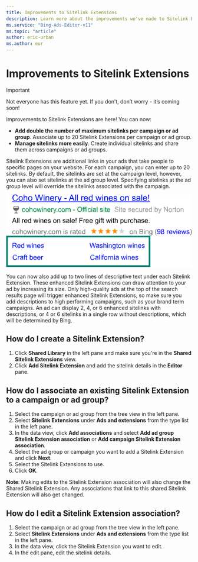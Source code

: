```yaml
---
title: Improvements to Sitelink Extensions
description: Learn more about the improvements we've made to Sitelink Extensions.
ms.service: "Bing-Ads-Editor-v11"
ms.topic: "article"
author: eric-urban
ms.author: eur
---
```


# Improvements to Sitelink Extensions

> [!IMPORTANT]
> Not everyone has this feature yet. If you don’t, don’t worry - it’s coming soon!

Improvements to Sitelink Extensions are here! You can now:

- **Add double the number of maximum sitelinks per campaign or ad group**. Associate up to 20 Sitelink Extensions per campaign or ad group.
- **Manage sitelinks more easily**. Create individual sitelinks and share them across campaigns or ad groups.

Sitelink Extensions are additional links in your ads that take people to specific pages on your website. For each campaign, you can enter up to 20 sitelinks. By default, the sitelinks are set at the campaign level, however, you can also set sitelinks at the ad group level. Specifying sitelinks at the ad group level will override the sitelinks associated with the campaign.

![Sitelink Extensions](../images/BA_CONC_Extension_Sitelink.svg)

You can now also add up to two lines of descriptive text under each Sitelink Extension. These enhanced Sitelink Extensions can draw attention to your ad by increasing its size. Only high-quality ads at the top of the search results page will trigger enhanced Sitelink Extensions, so make sure you add descriptions to high performing campaigns, such as your brand term campaigns. An ad can display 2, 4, or 6 enhanced sitelinks with descriptions, or 4 or 6 sitelinks in a single row without descriptions, which will be determined by Bing.

## How do I create a Sitelink Extension?
1. Click **Shared Library** in the left pane and make sure you're in the **Shared Sitelink Extensions** view.
1. Click **Add Sitelink Extension** and add the sitelink details in the **Editor** pane.

## How do I associate an existing Sitelink Extension to a campaign or ad group?
1. Select the campaign or ad group from the tree view in the left pane.
1. Select **Sitelink Extensions** under **Ads and extensions** from the type list in the left pane.
1. In the data view, click **Add associations** and select **Add ad group Sitelink Extension association** or **Add campaign Sitelink Extension association**.
1. Select the ad group or campaign you want to add a Sitelink Extension and click **Next**.
1. Select the Sitelink Extensions to use.
1. Click **OK**.

**Note**: Making edits to the Sitelink Extension association will also change the Shared Sitelink Extension. Any associations that link to this shared Sitelink Extension will also get changed.

## How do I edit a Sitelink Extension association?
1. Select the campaign or ad group from the tree view in the left pane.
1. Select **Sitelink Extensions** under **Ads and extensions** from the type list in the left pane.
1. In the data view, click the Sitelink Extension you want to edit.
1. In the edit pane, edit the sitelink details.


